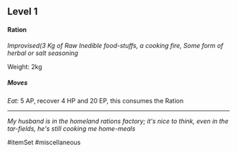 ## Level 1

#### Ration
*Improvised(3 Kg of Raw Inedible food-stuffs, a cooking fire, Some form of herbal or salt seasoning*

Weight: 2kg
##### Moves

*Eat:* 5 AP, recover 4 HP and 20 EP, this consumes the Ration

---
*My husband is in the homeland rations factory; it's nice to think, even in the tar-fields, he's still cooking me home-meals*

#itemSet #miscellaneous